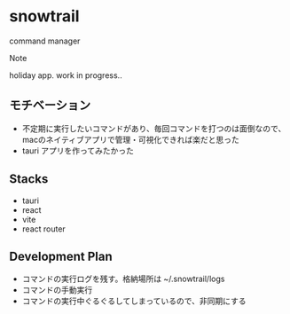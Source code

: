 # snowtrail
command manager

> [!NOTE]  
> holiday app. work in progress..

## モチベーション
- 不定期に実行したいコマンドがあり、毎回コマンドを打つのは面倒なので、macのネイティブアプリで管理・可視化できれば楽だと思った
- tauri アプリを作ってみたかった

## Stacks
- tauri
- react
- vite
- react router

## Development Plan
- コマンドの実行ログを残す。格納場所は ~/.snowtrail/logs
- コマンドの手動実行
- コマンドの実行中ぐるぐるしてしまっているので、非同期にする
